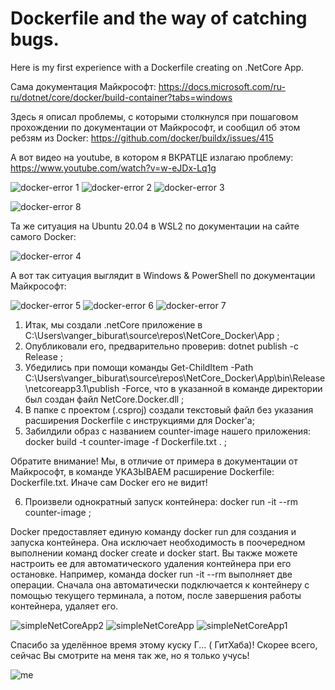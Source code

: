 # Dockerfile and the way of catching bugs. 
Here is my first experience with a Dockerfile creating on .NetCore App.

Сама документация Майкрософт: https://docs.microsoft.com/ru-ru/dotnet/core/docker/build-container?tabs=windows

Здесь я описал проблемы, с которыми столкнулся при пошаговом прохождении по документации от Майкрософт, и сообщил об этом ребзям из Docker: 
https://github.com/docker/buildx/issues/415

А вот видео на youtube, в котором я ВКРАТЦЕ излагаю проблему: https://www.youtube.com/watch?v=w-eJDx-Lq1g

![docker-error 1](https://user-images.githubusercontent.com/71845085/97424304-93401e00-1921-11eb-9109-47b9b531eb00.PNG)
![docker-error 2](https://user-images.githubusercontent.com/71845085/97424318-989d6880-1921-11eb-8913-d1549803f980.PNG)
![docker-error 3](https://user-images.githubusercontent.com/71845085/97424321-99ce9580-1921-11eb-8a4d-852952cb51d0.PNG)

![docker-error 8](https://user-images.githubusercontent.com/71845085/97424342-9f2be000-1921-11eb-87ac-cd4f0a931b77.PNG)

Та же ситуация на Ubuntu 20.04 в WSL2 по документации на сайте самого Docker:

![docker-error 4](https://user-images.githubusercontent.com/71845085/97424328-9affc280-1921-11eb-841c-d88fcf76f6f6.PNG)

А вот так ситуация выглядит в Windows & PowerShell по документации Майкрософт:

![docker-error 5](https://user-images.githubusercontent.com/71845085/97424333-9c30ef80-1921-11eb-8fa9-f802d8a64d76.PNG)
![docker-error 6](https://user-images.githubusercontent.com/71845085/97424336-9cc98600-1921-11eb-9c4d-095e931c2c34.PNG)
![docker-error 7](https://user-images.githubusercontent.com/71845085/97424340-9dfab300-1921-11eb-96da-beef5dcb8fa9.PNG)

1) Итак, мы создали .netCore приложение в C:\Users\vanger_biburat\source\repos\NetCore_Docker\App ;
2) Опубликовали его, предварительно проверив: dotnet publish -c Release ;
3) Убедились при помощи команды Get-ChildItem -Path C:\Users\vanger_biburat\source\repos\NetCore_Docker\App\bin\Release\netcoreapp3.1\publish -Force, что в указанной в команде директории был создан файл NetCore.Docker.dll ;
4) В папке с проектом (.csproj) создали текстовый файл без указания расширения Dockerfile с инструкциями для Docker'а;
5) Забилдили образ с названием counter-image нашего приложения: docker build -t counter-image -f Dockerfile.txt . ;

Обратите внимание! Мы, в отличие от примера в документации от Майкрософт, в команде УКАЗЫВАЕМ расширение Dockerfile: Dockerfile.txt. Иначе сам Docker его не видит!

6) Произвели однократный запуск контейнера: docker run -it --rm counter-image ;

Docker предоставляет единую команду docker run для создания и запуска контейнера. Она исключает необходимость в поочередном выполнении команд docker create и docker start. Вы также можете настроить ее для автоматического удаления контейнера при его остановке. Например, команда docker run -it --rm выполняет две операции. Сначала она автоматически подключается к контейнеру с помощью текущего терминала, а потом, после завершения работы контейнера, удаляет его.

![simpleNetCoreApp2](https://user-images.githubusercontent.com/71845085/97429341-59bee100-1928-11eb-9548-343739ab9652.PNG)
![simpleNetCoreApp](https://user-images.githubusercontent.com/71845085/97429344-5c213b00-1928-11eb-99ec-956d054111d0.PNG)
![simpleNetCoreApp1](https://user-images.githubusercontent.com/71845085/97429346-5cb9d180-1928-11eb-91e3-3d2383c1aefa.PNG)


Спасибо за уделённое время этому куску Г... ( ГитХаба)!
 Скорее всего, сейчас Вы смотрите на меня так же, но я только учусь!

![me](https://user-images.githubusercontent.com/71845085/97424264-86232f00-1921-11eb-9083-b05d2b951591.png)
